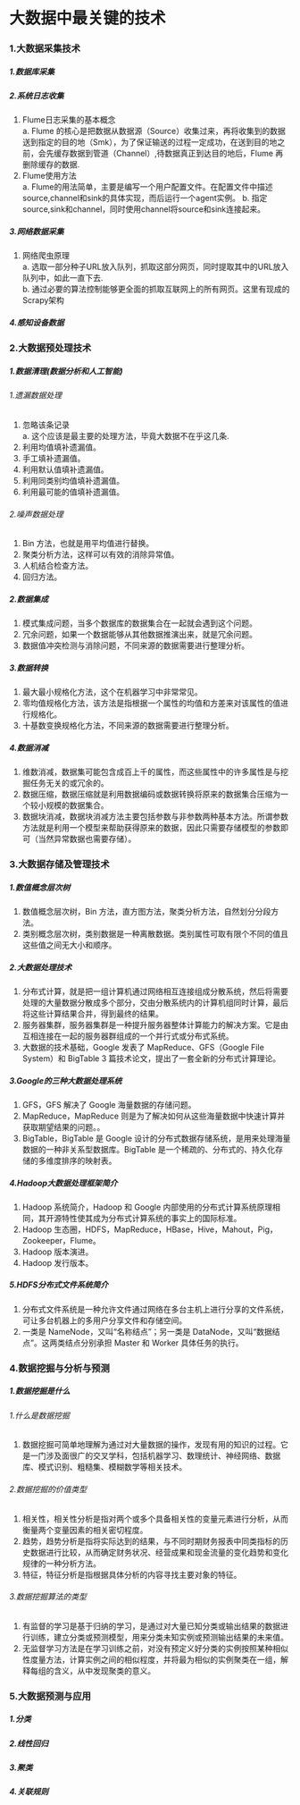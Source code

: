 # 大数据中最关键的技术
### 1.大数据采集技术
##### 1.数据库采集
##### 2.系统日志收集
1. Flume日志采集的基本概念<br>
   a. Flume 的核心是把数据从数据源（Source）收集过来，再将收集到的数据送到指定的目的地（Smk），为了保证输送的过程一定成功，在送到目的地之前，会先缓存数据到管道（Channel）,待数据真正到达目的地后，Flume 再删除缓存的数据.<br>
2. Flume使用方法<br>
   a. Flume的用法简单，主要是编写一个用户配置文件。在配置文件中描述source,channel和sink的具体实现，而后运行一个agent实例。
   b. 指定source,sink和channel，同时使用channel将source和sink连接起来。
##### 3.网络数据采集
1. 网络爬虫原理<br>
   a. 选取一部分种子URL放入队列，抓取这部分网页，同时提取其中的URL放入队列中，如此一直下去.<br>
   b. 通过必要的算法控制能够更全面的抓取互联网上的所有网页。这里有现成的Scrapy架构<br>
##### 4.感知设备数据
### 2.大数据预处理技术
##### 1.数据清理(数据分析和人工智能)
###### 1.遗漏数据处理
1. 忽略该条记录<br>
   a. 这个应该是最主要的处理方法，毕竟大数据不在乎这几条.<br>
2. 利用均值填补遗漏值。<br>
3. 手工填补遗漏值。<br>
4. 利用默认值填补遗漏值。<br>
5. 利用同类别均值填补遗漏值。<br>
6. 利用最可能的值填补遗漏值。<br>
###### 2.噪声数据处理
1. Bin 方法，也就是用平均值进行替换。<br>
2. 聚类分析方法，这样可以有效的消除异常值。<br>
3. 人机结合检查方法。<br>
4. 回归方法。<br>
##### 2.数据集成
1. 模式集成问题，当多个数据库的数据集合在一起就会遇到这个问题。<br>
2. 冗余问题，如果一个数据能够从其他数据推演出来，就是冗余问题。<br>
3. 数据值冲突检测与消除问题，不同来源的数据需要进行整理分析。<br>
##### 3.数据转换
1. 最大最小规格化方法，这个在机器学习中非常常见。<br>
2. 零均值规格化方法，该方法是指根据一个属性的均值和方差来对该属性的值进行规格化。<br>
3. 十基数变换规格化方法，不同来源的数据需要进行整理分析。<br>
##### 4.数据消减
1. 维数消减，数据集可能包含成百上千的属性，而这些属性中的许多属性是与挖掘任务无关的或冗余的。<br>
2. 数据压缩，数据压缩就是利用数据编码或数据转换将原来的数据集合压缩为一个较小规模的数据集合。<br>
3. 数据块消减，数据块消减方法主要包括参数与非参数两种基本方法。所谓参数方法就是利用一个模型来帮助获得原来的数据，因此只需要存储模型的参数即可（当然异常数据也需要存储）。<br>
### 3.大数据存储及管理技术
##### 1.数值概念层次树
1. 数值概念层次树，Bin 方法，直方图方法，聚类分析方法，自然划分分段方法。<br>
2. 类别概念层次树，类别数据是一种离散数据。类别属性可取有限个不同的值且这些值之间无大小和顺序。<br>
##### 2.大数据处理技术
1. 分布式计算，就是把一组计算机通过网络相互连接组成分散系统，然后将需要处理的大量数据分散成多个部分，交由分散系统内的计算机组同时计算，最后将这些计算结果合并，得到最终的结果。<br>
2. 服务器集群，服务器集群是一种提升服务器整体计算能力的解决方案。它是由互相连接在一起的服务器群组成的一个并行式或分布式系统。<br>
3. 大数据的技术基础，Google 发表了 MapReduce、GFS（Google File System）和 BigTable 3 篇技术论文，提出了一套全新的分布式计算理论。<br>
##### 3.Google的三种大数据处理系统
1. GFS，GFS 解决了 Google 海量数据的存储问题。<br>
2. MapReduce，MapReduce 则是为了解决如何从这些海量数据中快速计算并获取期望结果的问题。。<br>
3. BigTable，BigTable 是 Google 设计的分布式数据存储系统，是用来处理海量数据的一种非关系型数据库。BigTable 是一个稀疏的、分布式的、持久化存储的多维度排序的映射表。<br>
##### 4.Hadoop大数据处理框架简介
1. Hadoop 系统简介，Hadoop 和 Google 内部使用的分布式计算系统原理相同，其开源特性使其成为分布式计算系统的事实上的国际标准。<br>
2. Hadoop 生态圈，HDFS，MapReduce，HBase，Hive，Mahout，Pig，Zookeeper，Flume。<br>
3. Hadoop 版本演进。<br>
4. Hadoop 发行版本。<br>
##### 5.HDFS分布式文件系统简介
1. 分布式文件系统是一种允许文件通过网络在多台主机上进行分享的文件系统，可让多台机器上的多用户分享文件和存储空间。
2. 一类是 NameNode，又叫“名称结点”；另一类是 DataNode，又叫“数据结点”。这两类结点分别承担 Master 和 Worker 具体任务的执行。
### 4.数据挖掘与分析与预测
##### 1.数据挖掘是什么
###### 1.什么是数据挖掘
1. 数据挖掘可简单地理解为通过对大量数据的操作，发现有用的知识的过程。它是一门涉及面很广的交叉学科，包括机器学习、数理统计、神经网络、数据库、模式识别、粗糙集、模糊数学等相关技术。
###### 2.数据挖掘的价值类型
1. 相关性，相关性分析是指对两个或多个具备相关性的变量元素进行分析，从而衡量两个变量因素的相关密切程度。<br>
2. 趋势，趋势分析是指将实际达到的结果，与不同时期财务报表中同类指标的历史数据进行比较，从而确定财务状况、经营成果和现金流量的变化趋势和变化规律的一种分析方法。<br>
3. 特征，特征分析是指根据具体分析的内容寻找主要对象的特征。<br>
###### 3.数据挖掘算法的类型
1. 有监督的学习是基于归纳的学习，是通过对大量已知分类或输出结果的数据进行训练，建立分类或预测模型，用来分类未知实例或预测输出结果的未来值。<br>
2. 无监督学习方法是在学习训练之前，对没有预定义好分类的实例按照某种相似性度量方法，计算实例之间的相似程度，并将最为相似的实例聚类在一组，解释每组的含义，从中发现聚类的意义。<br>
### 5.大数据预测与应用
##### 1.分类
##### 2.线性回归
##### 3.聚类
##### 4.关联规则
